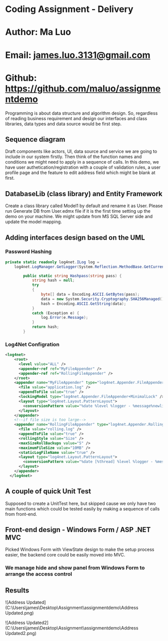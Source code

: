# Coding Assignment - Delivery

# Author: Ma Luo

# Email: james.luo.3131@gmail.com

# Github: https://github.com/maluo/assignmentdemo

Programming is about data structure and algorithm design.  So, regardless of reading business requirement and design our interfaces and class libraries, data types and data source would be first step.

## Sequence diagram
Draft components like actors, UI, data source and service we are going to include in our system firstly.  Then think of the function names and conditions we might need to apply in a sequence of calls.  In this demo, we have user authetication/registration with a couple of validation rules, a user profile page and the feature to edit address field which might be blank at first.
## DatabaseLib (class library) and Entity Framework
Create a class library called Model1 by default and rename it as User.  Please run Generate DB from User.edmx file if it is the first time setting up the demo on your machine.  We might update from MS SQL Server side and update the model mapping.
## Adding interfaces design based on the UML
### Password Hashing

```c#
private static readonly log4net.ILog log =
    log4net.LogManager.GetLogger(System.Reflection.MethodBase.GetCurrentMethod().DeclaringType);

        public static string Hashpass(string pass) {
            string hash = null;
            try
            {
                byte[] data = Encoding.ASCII.GetBytes(pass);
                data = new System.Security.Cryptography.SHA256Managed().ComputeHash(data);
                hash = Encoding.ASCII.GetString(data);
            }
            catch (Exception e) {
                log.Error(e.Message);
            }
            return hash;
        }
```



### Log4Net Configration

```xml
<log4net>
    <root>
      <level value="ALL" />
      <appender-ref ref="MyFileAppender" />
      <appender-ref ref="RollingFileAppender" />
    </root>
    <appender name="MyFileAppender" type="log4net.Appender.FileAppender">
      <file value="application.log" />
      <appendToFile value="true" />
      <lockingModel type="log4net.Appender.FileAppender+MinimalLock" />
      <layout type="log4net.Layout.PatternLayout">
        <conversionPattern value="%date %level %logger - %message%newline" />
      </layout>
    </appender>
    <!--if file size is too large-->
    <appender name="RollingFileAppender" type="log4net.Appender.RollingFileAppender">
      <file value="rolling.log" />
      <appendToFile value="true" />
      <rollingStyle value="Size" />
      <maxSizeRollBackups value="5" />
      <maximumFileSize value="10MB" />
      <staticLogFileName value="true" />
      <layout type="log4net.Layout.PatternLayout">
        <conversionPattern value="%date [%thread] %level %logger - %message%newline" />
      </layout>
    </appender>
  </log4net>
```



## A couple of quick Unit Test

Supposed to create a UnitTest here, but skipped cause we only have two main functions which could be tested easily by making a sequence of calls from front-end.

## Front-end design - Windows Form / ASP .NET MVC

Picked Windows Form with ViewState design to make the setup process easier, the backend core could be easily moved into MVC.

### We manage hide and show panel from Windows Form to arrange the access control

## Results



![Address Updated](C:\Users\james\Desktop\Assignment\assignmentdemo\Address Updated.png)

![Address Updated2](C:\Users\james\Desktop\Assignment\assignmentdemo\Address Updated2.png)